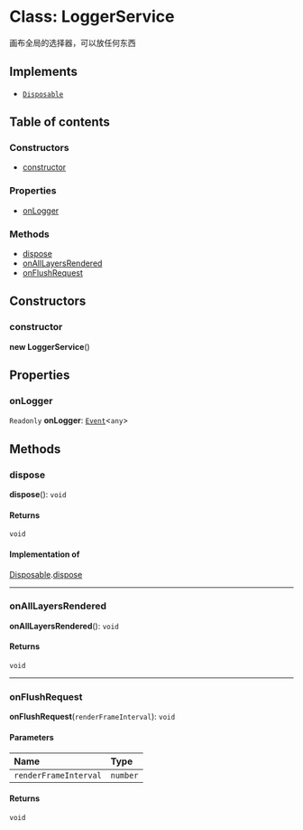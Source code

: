 # Class: LoggerService

画布全局的选择器，可以放任何东西

## Implements

* [`Disposable`](/en/auto-docs/playground-react/interfaces/Disposable-1.md)

## Table of contents

### Constructors

* [constructor](/en/auto-docs/playground-react/classes/LoggerService.md#constructor)

### Properties

* [onLogger](/en/auto-docs/playground-react/classes/LoggerService.md#onlogger)

### Methods

* [dispose](/en/auto-docs/playground-react/classes/LoggerService.md#dispose)
* [onAllLayersRendered](/en/auto-docs/playground-react/classes/LoggerService.md#onalllayersrendered)
* [onFlushRequest](/en/auto-docs/playground-react/classes/LoggerService.md#onflushrequest)

## Constructors

### constructor

**new LoggerService**()

## Properties

### onLogger

`Readonly` **onLogger**: [`Event`](/en/auto-docs/playground-react/interfaces/Event-1.md)<`any`>

## Methods

### dispose

**dispose**(): `void`

#### Returns

`void`

#### Implementation of

[Disposable](/en/auto-docs/playground-react/interfaces/Disposable-1.md).[dispose](/en/auto-docs/playground-react/interfaces/Disposable-1.md#dispose)

***

### onAllLayersRendered

**onAllLayersRendered**(): `void`

#### Returns

`void`

***

### onFlushRequest

**onFlushRequest**(`renderFrameInterval`): `void`

#### Parameters

| Name | Type |
| :------ | :------ |
| `renderFrameInterval` | `number` |

#### Returns

`void`
